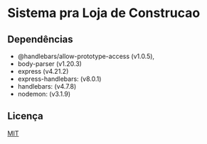 # Sistema pra Loja de Construcao

## Dependências

- @handlebars/allow-prototype-access (v1.0.5),
- body-parser (v1.20.3)
- express (v4.21.2)
- express-handlebars: (v8.0.1)
- handlebars: (v4.7.8)
- nodemon: (v3.1.9)

## Licença

[MIT](https://choosealicense.com/licenses/mit/)
